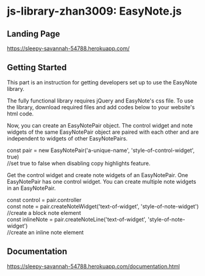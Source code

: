 # js-library-zhan3009: EasyNote.js
## Landing Page
https://sleepy-savannah-54788.herokuapp.com/ 
## Getting Started
This part is an instruction for getting developers set up to use the EasyNote library.

The fully functional library requires jQuery and EasyNote's css file. To use the library, download required files and add codes below to your website's html code.

<script type="text/javascript" src='https://code.jquery.com/jquery-latest.min.js'></script>  

<script defer src='easy-note.js'></script>  

<link rel="stylesheet" type="text/css" href="easy-note.css"/>  

Now, you can create an EasyNotePair object. The control widget and note widgets of the same EasyNotePair object are paired with each other and are independent to widgets of other EasyNotePairs.

const pair = new EasyNotePair('a-unique-name', 'style-of-control-widget', true)  
//set true to false when disabling copy highlights feature.  

Get the control widget and create note widgets of an EasyNotePair. One EasyNotePair has one control widget. You can create multiple note widgets in an EasyNotePair.

const control = pair.controller  
const note = pair.createNoteWidget('text-of-widget', 'style-of-note-widget')  
//create a block note element  
const inlineNote = pair.createNoteLine('text-of-widget', 'style-of-note-widget')  
//create an inline note element
## Documentation
https://sleepy-savannah-54788.herokuapp.com/documentation.html

